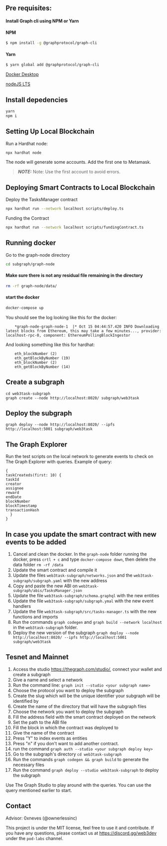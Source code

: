 ## Pre requisites:
  
  #### Install Graph cli using NPM or Yarn

#### NPM

```bash
$ npm install -g @graphprotocol/graph-cli
```

#### Yarn

```bash
$ yarn global add @graphprotocol/graph-cli
```

[Docker Desktop](https://docs.docker.com/get-docker/)

[nodeJS LTS](https://nodejs.org/en/download)

## Install depedencies

```bash
yarn
npm i
```

## Setting Up Local Blockchain

Run a Hardhat node:

```bash
npx hardhat node
```

The node will generate some accounts. Add the first one to Metamask.

> **_NOTE:_** Note: Use the first account to avoid errors.

## Deploying Smart Contracts to Local Blockchain

Deploy the TasksManager contract

```bash
npx hardhat run --network localhost scripts/deploy.ts
```

Funding the Contract

```bash
npx hardhat run --network localhost scripts/fundingContract.ts
```

## Running docker

Go to the graph-node directory

```bash
cd subgraph/graph-node
```

#### Make sure there is not any residual file remaining in the directory

```bash
rm -rf graph-node/data/
```

#### start the docker

```bash
docker-compose up
```

  You should see the log looking like this for the docker:
    

        *graph-node-graph-node-1  |* Oct 15 04:44:57.420 INFO Downloading latest blocks from Ethereum, this may take a few minutes..., provider: localhost-rpc-0, component: EthereumPollingBlockIngestor

  And looking something like this for hardhat:

        eth_blockNumber (2)
        eth_getBlockByNumber (19)
        eth_blockNumber (2)
        eth_getBlockByNumber (14)

## Create a subgraph

```
cd web3task-subgraph
graph create --node http://localhost:8020/ subgraph/web3task
```

## Deploy the subgraph

```
graph deploy --node http://localhost:8020/ --ipfs http://localhost:5001 subgraph/web3task
```

## The Graph Explorer

Run the test scripts on the local network to generate events to check on The Graph Explorer with queries.
Example of query:

    {
    taskCreateds(first: 10) {
    taskId
    creator
    assignee
    reward
    endDate
    blockNumber
    blockTimestamp
    transactionHash
      }
    }

## In case you update the smart contract with new events to be added

1. Cancel and clean the docker.
   In the `graph-node` folder running the docker, press `crtl + c` and type `docker-compose down`, then delete the data folder `rm -rf /data`
2. Update the smart contract and compile it
3. Update the files `web3task-subgraph/networks.json` and the `web3task-subgraph/subgraph.yaml` with the new address
4. Copy and paste the new ABI on `web3task-subgraph/abis/TasksManager.json`
5. Update the file `web3task-subgraph/schema.graphql` with the new entities
6. Update the file `web3task-subgraph/subgraph.ymal` with the new event handlers
7. Update the file `web3task-subgraph/src/tasks-manager.ts` with the new functions and imports
8. Run the commands `graph codegen` and `graph build --network localhost` in the `web3task-subgraph` folder.
9. Deploy the new version of the subgraph `graph deploy --node http://localhost:8020/ --ipfs http://localhost:5001 subgraph/web3task`

## Tesnet and Mainnet

1. Access the studio https://thegraph.com/studio/, connect your wallet and create a subgraph
2. Give a name and select a network
3. Run the command line: `graph init --studio <your subgraph name>`
4. Choose the protocol you want to deploy the subgraph
5. Create the slug which will be the unique identifier your subgraph will be identified by
6. Create the name of the directory that will have the subgraph files
7. Choose the network you want to deploy the subgraph
8. Fill the address field with the smart contract deployed on the network
9. Set the path to the ABI file
10. Fill the block in which the contract was deployed to
11. Give the name of the contract
12. Press "Y" to index events as entities
13. Press "n" if you don't want to add another contract.
14. run the command `graph auth --studio <your subgraph deploy key>`
15. Go to the subgraph's directory `cd web3task-subgraph`
16. Run the commands `graph codegen && graph build` to generate the necessary files
17. Run the command `graph deploy --studio web3task-subgraph` to deploy the subgraph 

Use The Graph Studio to play around with the queries. You can use the query mentioned earlier to start.

## Contact

Advisor: 0xneves (@ownerlessinc)

This project is under the MIT license, feel free to use it and contribute. If you have any questions, please contact us at https://discord.gg/web3dev under the `pod-labs` channel.
